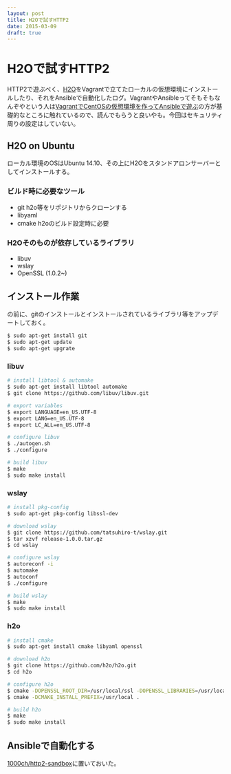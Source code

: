 ```yaml
---
layout: post
title: H2Oで試すHTTP2
date: 2015-03-09
draft: true
---
```


# H2Oで試すHTTP2

HTTP2で遊ぶべく、[H2O](http://github.com/h2o/h2o)をVagrantで立てたローカルの仮想環境にインストールしたり、それをAnsibleで自動化したログ。VagrantやAnsibleってそもそもなんぞやという人は[VagrantでCentOSの仮想環境を作ってAnsibleで遊ぶ](https://1000ch.net/posts/2015/vagrant-ansible.html)の方が基礎的なところに触れているので、読んでもらうと良いやも。今回はセキュリティ周りの設定はしていない。

## H2O on Ubuntu

ローカル環境のOSはUbuntu 14.10、その上にH2Oをスタンドアロンサーバーとしてインストールする。

### ビルド時に必要なツール

- git h2o等をリポジトリからクローンする
- libyaml
- cmake h2oのビルド設定時に必要

### H2Oそのものが依存しているライブラリ

- libuv
- wslay
- OpenSSL (1.0.2~)

## インストール作業

の前に、gitのインストールとインストールされているライブラリ等をアップデートしておく。

```bash
$ sudo apt-get install git
$ sudo apt-get update
$ sudo apt-get upgrate
```

### libuv

```bash
# install libtool & automake
$ sudo apt-get install libtool automake
$ git clone https://github.com/libuv/libuv.git

# export variables
$ export LANGUAGE=en_US.UTF-8
$ export LANG=en_US.UTF-8
$ export LC_ALL=en_US.UTF-8

# configure libuv
$ ./autogen.sh
$ ./configure

# build libuv
$ make
$ sudo make install
```

### wslay

```bash
# install pkg-config
$ sudo apt-get pkg-config libssl-dev

# download wslay
$ git clone https://github.com/tatsuhiro-t/wslay.git
$ tar xzvf release-1.0.0.tar.gz
$ cd wslay

# configure wslay
$ autoreconf -i
$ automake
$ autoconf
$ ./configure

# build wslay
$ make
$ sudo make install
```

### h2o

```bash
# install cmake
$ sudo apt-get install cmake libyaml openssl

# download h2o
$ git clone https://github.com/h2o/h2o.git
$ cd h2o

# configure h2o
$ cmake -DOPENSSL_ROOT_DIR=/usr/local/ssl -DOPENSSL_LIBRARIES=/usr/local/ssl/lib
$ cmake -DCMAKE_INSTALL_PREFIX=/usr/local .

# build h2o
$ make
$ sudo make install
```

## Ansibleで自動化する

[1000ch/http2-sandbox](https://github.com/1000ch/http2-sandbox)に置いておいた。